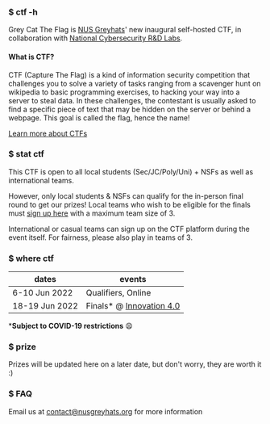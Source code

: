 ### $ ctf -h

Grey Cat The Flag is [NUS Greyhats](https://nusgreyhats.org)' new inaugural self-hosted CTF, in collaboration with [National Cybersecurity R&D Labs](https://ncl.sg).

#### What is CTF?

CTF (Capture The Flag) is a kind of information security competition that challenges you to solve a variety of tasks ranging from a scavenger hunt on wikipedia to basic programming exercises, to hacking your way into a server to steal data. In these challenges, the contestant is usually asked to find a specific piece of text that may be hidden on the server or behind a webpage. This goal is called the flag, hence the name!

[Learn more about CTFs](https://dev.to/atan/what-is-ctf-and-how-to-get-started-3f04)

### $ stat ctf

This CTF is open to all local students (Sec/JC/Poly/Uni) + NSFs as well as international teams.

However, only local students & NSFs can qualify for the in-person final round to get our prizes! Local teams who wish to be eligible for the finals must [sign up here](/reg) with a maximum team size of 3.

International or casual teams can sign up on the CTF platform during the event itself. For fairness, please also play in teams of 3.

### $ where ctf

dates | events
-- | --
6-10 Jun 2022  | Qualifiers, Online
18-19 Jun 2022 | Finals* @ [Innovation 4.0](https://goo.gl/maps/2v6W1HnpuAwjyQPu5)

***Subject to COVID-19 restrictions** 😩

### $ prize

Prizes will be updated here on a later date, but don't worry, they are worth it :)

### $ FAQ

Email us at contact@nusgreyhats.org for more information
